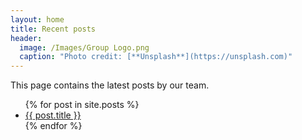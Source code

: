 ```yaml
---
layout: home
title: Recent posts
header:
  image: /Images/Group Logo.png
  caption: "Photo credit: [**Unsplash**](https://unsplash.com)"
---
```



This page contains the latest posts by our team.

<ul>
  {% for post in site.posts %}
    <li>
      <a href="{{ post.url }}">{{ post.title }}</a>
    </li>
  {% endfor %}
</ul>